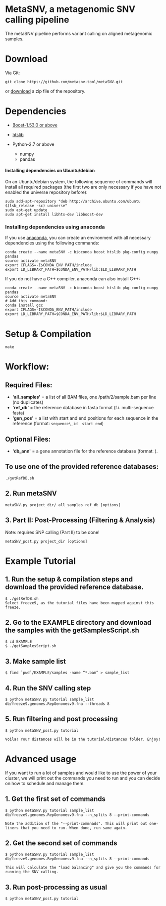 # MetaSNV, a metagenomic SNV calling pipeline


The metaSNV pipeline performs variant calling on aligned metagenomic samples.


Download
========

Via Git:

    git clone https://github.com/metasnv-tool/metaSNV.git
    
or [download](https://git.embl.de/metasnv-tool/metaSNV/repository/archive.zip?ref=master) a zip file of the repository.

Dependencies
============

* [Boost-1.53.0 or above](http://www.boost.org/users/download/)

* [htslib](http://www.htslib.org/)
 
* Python-2.7 or above
    * numpy
    * pandas

#### Installing dependencies on Ubuntu/debian

On an Ubuntu/debian system, the following sequence of commands will install all
required packages (the first two are only necessary if you have not enabled the
universe repository before):


    sudo add-apt-repository "deb http://archive.ubuntu.com/ubuntu $(lsb_release -sc) universe"
    sudo apt-get update
    sudo apt-get install libhts-dev libboost-dev

### Installing dependencies using anaconda

If you use [anaconda](https://www.continuum.io/downloads), you can create an
environment with all necessary dependencies using the following commands:

    conda create --name metaSNV -c bioconda boost htslib pkg-config numpy pandas
    source activate metaSNV
    export CFLAGS=-I$CONDA_ENV_PATH/include
    export LD_LIBRARY_PATH=$CONDA_ENV_PATH/lib:$LD_LIBRARY_PATH

If you do not have a C++ compiler, anaconda can also install G++:

    conda create --name metaSNV -c bioconda boost htslib pkg-config numpy pandas
    source activate metaSNV
    # Add this command:
    conda install gcc
    export CFLAGS=-I$CONDA_ENV_PATH/include
    export LD_LIBRARY_PATH=$CONDA_ENV_PATH/lib:$LD_LIBRARY_PATH

Setup & Compilation
===================

    make

Workflow:
=========
## Required Files:

* **'all\_samples'**  = a list of all BAM files, one /path/2/sample.bam per line (no duplicates)
* **'ref\_db'**       = the reference database in fasta format (f.i. multi-sequence fasta)
* **'gen\_pos'**      = a list with start and end positions for each sequence in the reference (format: `sequence\_id  start end`)

## Optional Files:
* **'db\_ann'** = a gene annotation file for the reference database (format: ).

## To use one of the provided reference databases:

    ./getRefDB.sh
    
## 2. Run metaSNV

    metaSNV.py project_dir/ all_samples ref_db [options]

## 3. Part II: Post-Processing (Filtering & Analysis)
Note: requires SNP calling (Part II) to be done!

    metaSNV_post.py project_dir [options]

Example Tutorial
================

## 1. Run the setup & compilation steps and download the provided reference database. 

    $ ./getRefDB.sh
    Select freeze9, as the tutorial files have been mapped against this freeze. 

## 2. Go to the EXAMPLE directory and download the samples with the getSamplesScript.sh

    $ cd EXAMPLE
    $ ./getSamplesScript.sh

## 3. Make sample list

    $ find `pwd`/EXAMPLE/samples -name “*.bam” > sample_list

## 4. Run the SNV calling step

    $ python metaSNV.py tutorial sample_list db/freeze9.genomes.RepGenomesv9.fna --threads 8

## 5. Run filtering and post processing

    $ python metaSNV_post.py tutorial
    
    Voila! Your distances will be in the tutorial/distances folder. Enjoy!

Advanced usage 
==================================

If you want to run a lot of samples and would like to use the power of your cluster, we will print out the commands you need to
run and you can decide on how to schedule and manage them.

## 1. Get the first set of commands
    
    $ python metaSNV.py tutorial sample_list db/freeze9.genomes.RepGenomesv9.fna --n_splits 8 --print-commands
    
    Note the addition of the "--print-commnads". This will print out one-liners that you need to run. When done, run same again.

## 2. Get the second set of commands
 
    $ python metaSNV.py tutorial sample_list db/freeze9.genomes.RepGenomesv9.fna --n_splits 8 --print-commands
    
    This will calculate the "load balancing" and give you the commands for running the SNV calling.
    
## 3. Run post-processing as usual

    $ python metaSNV_post.py tutorial


